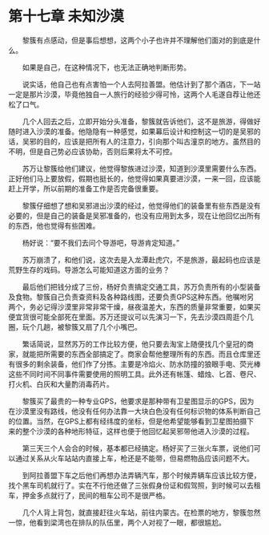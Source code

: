 # 第十七章 未知沙漠


　　黎簇有点感动，但是事后想想，这两个小子也许并不理解他们面对的到底是什么。

　　如果是自己，在这种情况下，也无法正确地判断形势。

　　说实话，他自己也有点害怕一个人去阿拉善盟。他估计到了那个酒店，下一站一定是那片沙漠，毕竟他独自一人旅行的经验少得可怜，这两个人毛遂自荐让他还松了口气。

　　几个人回去之后，立即开始分头准备，黎簇就告诉他们，这不是旅游，得做好随时进入沙漠的准备。他隐隐有一种感觉，如果幕后设计和控制这一切的是吴邪的话，吴邪的目的，应该是把所有人的注意力，引向那个叫古潼京的地方。虽然目的不明，但是自己势必应该协助，否则后果将太不可控。

　　苏万让黎簇给他们建议，他觉得黎族进过沙漠，知道到沙漠里需要什么东西。正好他们马上要放假，假期也挺长的，他觉得如果真要进沙漠，一来一回，应该能赶上开学，所以前期的准备工作是否完备很重要。

　　黎簇仔细想了想和吴邪进出沙漠的经过，他觉得他们的装备里有些东西是没有必要的，但是自己的装备是吴邪准备的，也没有应用到太多，现在让他回忆出所有的东西，他也觉得有些困难。

　　杨好说：“要不我们去问个导游吧，导游肯定知道。”

　　苏万崩溃了，和他们说，这次去是入龙潭赴虎穴，不是旅游，最起码也应该是荒野生存的戏码。导游怎么可能知道这方面的业务？

　　最后他们把钱分成了三份，杨好负责搞定交通工具，苏万负责所有的小型装备及食物。黎簇自己负责查资料及各种路线图，还要负责GPS这种东西。他嘱咐另两个，务必记得沙漠里非常非常干燥，昼夜温差大，东西的质量非常重要，如果买便宜货很可能全部死在里面。苏万还提议可以先演习一下，先去沙漠四周逛个几圈，玩个几趟，被黎簇又扇了几个小嘴巴。

　　繁话简说，显然苏万的工作比较方便，他只要去淘宝上随便找几个皇冠的商家，就能把所需要的东西全部搞定了。商家会帮他整理所有的东西。而且仓库里还有很多的剩余装备，他们作了分拣。主要是冷焰火、防水防撞的狼眼手电、荧光棒这些不同时间不同事件需要使用的照明工具。此外还有帐篷、蜡烛、匕首、卷尺、打火机、白灰和大量酌消毒药片。

　　黎簇买了最贵的一种专业GPS，他要求是那种带有卫星图显示的GPS，因为在沙漠里没有路线，他没有任何办法靠一大块白色没有任何标识物的体系判断自己的位置。当然，在GPS上都有经纬度的坐标，但是他希望能够看到卫星图拍摄下来的整个沙漠的各种地形特征，这样也便于他回忆起吴邪带他进入沙漠的过程。

　　第三天三个人会合的时候，基本都已经搞定。杨好买了三张火车票，说他们可以通过关系从火车站站内直接上车，枪还是不能带，但易燃物品应该问题不大。

　　到阿拉善盟下车之后他们再想办法弄辆汽车，那个时候弄辆车应该比较方便，找个黑车司机就行了。实在不行他还做了三张假身份证和假驾照，到时候可以去租车，押金多点就行了，民间的租车公司不是很严格。

　　几个人背上背包，就直接赶往火车站，前往内蒙古。在检票的地方，黎簇忽然一惊，他看到梁湾也在排队的队伍里，两个人对视了一眼，都很尴尬。

